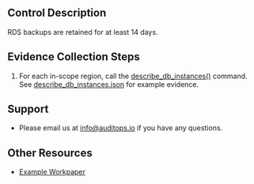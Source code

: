 ## Control Description
RDS backups are retained for at least 14 days.

## Evidence Collection Steps
1. For each in-scope region, call the [describe_db_instances()](https://boto3.amazonaws.com/v1/documentation/api/latest/reference/services/rds/client/describe_db_instances.html) command. See [describe_db_instances.json](./describe_db_instances.json) for example evidence.

## Support
- Please email us at info@auditops.io if you have any questions.

## Other Resources
- [Example Workpaper](https://docs.google.com/spreadsheets/d/1bGfbXUTSzVCSGCWn7UtG6QN4wWeEKdrubygcCuDDjbI/edit?gid=1525441158)
